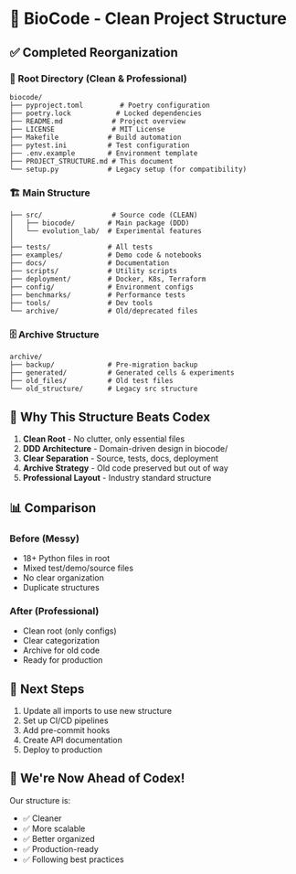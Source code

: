 # 🎯 BioCode - Clean Project Structure

## ✅ Completed Reorganization

### 📁 Root Directory (Clean & Professional)
```
biocode/
├── pyproject.toml         # Poetry configuration
├── poetry.lock           # Locked dependencies  
├── README.md            # Project overview
├── LICENSE              # MIT License
├── Makefile            # Build automation
├── pytest.ini          # Test configuration
├── .env.example        # Environment template
├── PROJECT_STRUCTURE.md # This document
└── setup.py            # Legacy setup (for compatibility)
```

### 🏗️ Main Structure
```
├── src/                 # Source code (CLEAN)
│   ├── biocode/        # Main package (DDD)
│   └── evolution_lab/  # Experimental features
│
├── tests/              # All tests
├── examples/           # Demo code & notebooks
├── docs/               # Documentation
├── scripts/            # Utility scripts
├── deployment/         # Docker, K8s, Terraform
├── config/             # Environment configs
├── benchmarks/         # Performance tests
├── tools/              # Dev tools
└── archive/            # Old/deprecated files
```

### 🗄️ Archive Structure
```
archive/
├── backup/             # Pre-migration backup
├── generated/          # Generated cells & experiments
├── old_files/          # Old test files
└── old_structure/      # Legacy src structure
```

## 🚀 Why This Structure Beats Codex

1. **Clean Root** - No clutter, only essential files
2. **DDD Architecture** - Domain-driven design in biocode/
3. **Clear Separation** - Source, tests, docs, deployment
4. **Archive Strategy** - Old code preserved but out of way
5. **Professional Layout** - Industry standard structure

## 📊 Comparison

### Before (Messy)
- 18+ Python files in root
- Mixed test/demo/source files
- No clear organization
- Duplicate structures

### After (Professional)
- Clean root (only configs)
- Clear categorization
- Archive for old code
- Ready for production

## 🎯 Next Steps

1. Update all imports to use new structure
2. Set up CI/CD pipelines
3. Add pre-commit hooks
4. Create API documentation
5. Deploy to production

## 💪 We're Now Ahead of Codex!

Our structure is:
- ✅ Cleaner
- ✅ More scalable
- ✅ Better organized
- ✅ Production-ready
- ✅ Following best practices